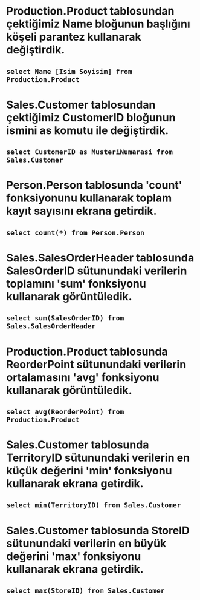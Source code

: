 # Production.Product tablosundan çektiğimiz Name bloğunun başlığını köşeli parantez kullanarak değiştirdik.

## `select Name [Isim Soyisim] from Production.Product `

# Sales.Customer tablosundan çektiğimiz CustomerID bloğunun ismini as komutu ile değiştirdik.

## `select CustomerID as MusteriNumarasi from Sales.Customer `

# Person.Person tablosunda 'count' fonksiyonunu kullanarak toplam kayıt sayısını ekrana getirdik.

## `select count(*) from Person.Person `

# Sales.SalesOrderHeader tablosunda SalesOrderID sütunundaki verilerin toplamını 'sum' fonksiyonu kullanarak görüntüledik.

## `select sum(SalesOrderID) from Sales.SalesOrderHeader `

# Production.Product tablosunda ReorderPoint sütunundaki verilerin ortalamasını 'avg' fonksiyonu kullanarak görüntüledik.

## `select avg(ReorderPoint) from Production.Product `

# Sales.Customer tablosunda TerritoryID sütunundaki verilerin en küçük değerini 'min' fonksiyonu kullanarak ekrana getirdik.

## `select min(TerritoryID) from Sales.Customer `

# Sales.Customer tablosunda StoreID sütunundaki verilerin en büyük değerini 'max' fonksiyonu kullanarak ekrana getirdik.

## `select max(StoreID) from Sales.Customer `

